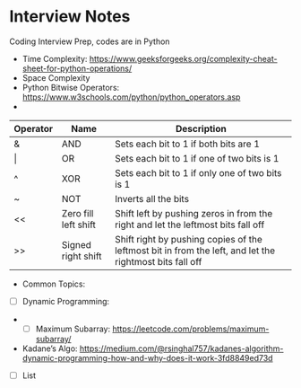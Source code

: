 # Interview Notes
Coding Interview Prep, codes are in Python
- Time Complexity: https://www.geeksforgeeks.org/complexity-cheat-sheet-for-python-operations/
- Space Complexity
- Python Bitwise Operators: https://www.w3schools.com/python/python_operators.asp
- 
| Operator | Name | Description |
| ----------- | ----------- | ----------- |
| & | AND | Sets each bit to 1 if both bits are 1 |
| \| | OR | Sets each bit to 1 if one of two bits is 1 |
| ^ | XOR | Sets each bit to 1 if only one of two bits is 1 |
| ~ | NOT | Inverts all the bits |
| << | Zero fill left shift | Shift left by pushing zeros in from the right and let the leftmost bits fall off |
| >> | Signed right shift | Shift right by pushing copies of the leftmost bit in from the left, and let the rightmost bits fall off |
- Common Topics:
- [ ] Dynamic Programming:
- - [ ] Maximum Subarray: https://leetcode.com/problems/maximum-subarray/
- Kadane’s Algo: https://medium.com/@rsinghal757/kadanes-algorithm-dynamic-programming-how-and-why-does-it-work-3fd8849ed73d
- [ ] List
